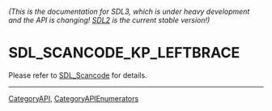 ###### (This is the documentation for SDL3, which is under heavy development and the API is changing! [SDL2](https://wiki.libsdl.org/SDL2/) is the current stable version!)
# SDL_SCANCODE_KP_LEFTBRACE

Please refer to [SDL_Scancode](SDL_Scancode) for details.

----
[CategoryAPI](CategoryAPI), [CategoryAPIEnumerators](CategoryAPIEnumerators)

